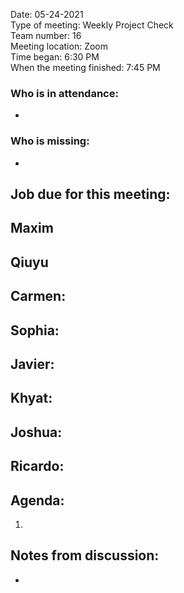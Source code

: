 Date: 05-24-2021 <br>
Type of meeting: Weekly Project Check <br>
Team number: 16 <br>
Meeting location: Zoom <br>
Time began: 6:30 PM <br> 
When the meeting finished: 7:45 PM

### Who is in attendance:
-

### Who is missing:
-

## Job due for this meeting:
Maxim 
-

Qiuyu 
-

Carmen:
-

Sophia:
-

Javier:
-

Khyat:
-

Joshua:
-

Ricardo:
-

## Agenda:
1.

## Notes from discussion:
-
